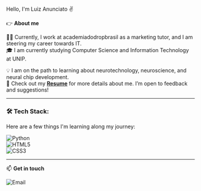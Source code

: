 Hello, I'm Luiz Anunciato ✌️

👉 **About me**

👨‍💻 Currently, I work at academiadodropbrasil as a marketing tutor, and I am steering my career towards IT.  
🎓 I am currently studying Computer Science and Information Technology at UNIP.  

💡 I am on the path to learning about neurotechnology, neuroscience, and neural chip development.  
📄 Check out my [**Resume**](https://drive.google.com/file/d/1uNdgsLwClp_OsWxQkYuN39pey8EmwOT3/view?usp=sharing) for more details about me. I’m open to feedback and suggestions!  

---

### 🛠️ Tech Stack:
Here are a few things I'm learning along my journey:

![Python](https://img.shields.io/badge/Python-3776AB?style=for-the-badge&logo=python&logoColor=white)  
![HTML5](https://img.shields.io/badge/HTML5-E34F26?style=for-the-badge&logo=html5&logoColor=white)  
![CSS3](https://img.shields.io/badge/CSS3-1572B6?style=for-the-badge&logo=css3&logoColor=white)

---

📫 **Get in touch**

![Email](https://img.shields.io/badge/mcluizspessoal@gmail.com-FFFFFF?style=for-the-badge&logo=gmail&logoColor=red)
